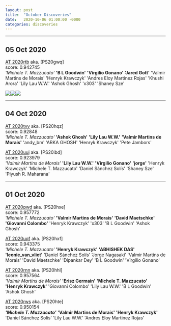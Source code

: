 ```yaml
---
layout: post
title:  "October Discoveries"
date:   2020-10-06 01:00:00 -0000
categories: discoveries
---
```


----------
## 05 Oct 2020
[AT 2020rtb](https://wis-tns.weizmann.ac.il/object/2020rtb) aka. [PS20gwq]  
score: 0.942745  
*'Michele T. Mazzucato'* **'B L Goodwin'** **'Virgilio Gonano'** **'Jared Gott'** 'Valmir Martins de Morais' 'Henryk Krawczyk' 'Andres Eloy Martinez Rojas' 'Khushi Arora' 'Lily Lau W.W.' 'Ashok Ghosh' 'x303' 'Shaney Sze' 

![](https://panoptes-uploads.zooniverse.org/production/subject_location/56d6b6b7-120d-42a0-901f-d78f53f18247.jpeg)![](https://panoptes-uploads.zooniverse.org/production/subject_location/c1bb12c3-3ef8-4c19-8973-6b3f3f2c770f.jpeg)![](https://panoptes-uploads.zooniverse.org/production/subject_location/4a11cdbd-b88e-45ca-b357-e302bc030e5b.jpeg)

----------
## 04 Oct 2020
[AT 2020tvv](https://wis-tns.weizmann.ac.il/object/2020tvv) aka. [PS20hqz]  
score: 0.92848  
*'Michele T. Mazzucato'* **'Ashok Ghosh'** **'Lily Lau W.W.'** **'Valmir Martins de Morais'** 'andy_bm' 'ARKA GHOSH' 'Henryk Krawczyk' 'Pete Jambors' 


[AT 2020uuj](https://wis-tns.weizmann.ac.il/object/2020uuj) aka. [PS20ibd]  
score: 0.923979  
*'Valmir Martins de Morais'* **'Lily Lau W.W.'** **'Virgilio Gonano'** **'jorge'** 'Henryk Krawczyk' 'Michele T. Mazzucato' 'Daniel Sánchez Solís' 'Shaney Sze' 'Piyush R. Maharana' 


----------
## 01 Oct 2020
[AT 2020pwd](https://wis-tns.weizmann.ac.il/object/2020pwd) aka. [PS20hxe]  
score: 0.957772  
*'Michele T. Mazzucato'* **'Valmir Martins de Morais'** **'David Maetschke'** **'Giovanni Colombo'** 'Henryk Krawczyk' 'x303' 'B L Goodwin' 'Ashok Ghosh' 


[AT 2020uqf](https://wis-tns.weizmann.ac.il/object/2020uqf) aka. [PS20hxf]  
score: 0.943375  
*'Michele T. Mazzucato'* **'Henryk Krawczyk'** **'ABHISHEK DAS'** **'leonie_van_vliet'** 'Daniel Sánchez Solís' 'Jorge Nagasaki' 'Valmir Martins de Morais' 'David Maetschke' 'Dipankar Dey' 'B L Goodwin' 'Virgilio Gonano' 


[AT 2020rnn](https://wis-tns.weizmann.ac.il/object/2020rnn) aka. [PS20hhl]  
score: 0.957564  
*'Valmir Martins de Morais'* **'Erisz Germain'** **'Michele T. Mazzucato'** **'Henryk Krawczyk'** 'Giovanni Colombo' 'Lily Lau W.W.' 'B L Goodwin' 'Ashok Ghosh' 


[AT 2020rws](https://wis-tns.weizmann.ac.il/object/2020rws) aka. [PS20hte]  
score: 0.950154  
***'Michele T. Mazzucato'*** **'Valmir Martins de Morais'** **'Henryk Krawczyk'** 'Daniel Sánchez Solís' 'Lily Lau W.W.' 'Andres Eloy Martinez Rojas'
